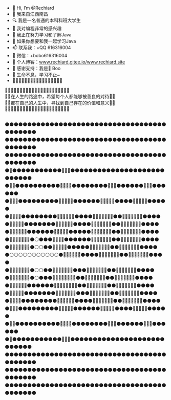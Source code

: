 - 👋 Hi, I’m @Rechiard
- 🙋 我来自江西南昌
- 🔍 我是一名普通的本科科班大学生
- 👀 我对编程非常的感兴趣
- 🌱 我正在努力学习和了解Java
- 💞️ 如果你想要和我一起学习Java
- 📫 联系我：+QQ 616316004
- 🎎 微信：+bobo616316004
- 💒 个人博客：www.rechiard.gitee.io/www.rechiard.site
- 🌷 感谢支持：我是🏹 Boo
- 🐪 生命不息，学习不止~
- 🌹🌹🌹🌹🌹🌹🌹🌹🌹🌹🌹🌹🌹🌹🌹🌹🌹

🔅🔅🔅🔅🔅🔅🔅🔅🔅🔅🔅🔅🔅🔅🔅🔅🔅🔅🔅🔅🔅🔅
</br>🔅💝在人生的路途中，希望每个人都能够被善良的对待💝🔅
</br>🔅💝都在自己的人生中，寻找到自己存在的价值和意义💝🔅
</br>🔅🔅🔅🔅🔅🔅🔅🔅🔅🔅🔅🔅🔅🔅🔅🔅🔅🔅🔅🔅🔅🔅
</br>
</br>

⚫⚫⚫⚫⚫⚫⚫⚫⚫⚫⚫⚫⚫⚫⚫⚫⚫⚫⚫⚫⚫⚫⚫⚫⚫⚫⚫⚫⚫⚫⚫⚫⚫⚫⚫⚫⚫⚫⚫⚫⚫⚫⚫</br>
⚫⚫⚫⚫⚫⚫⚫⚫⚫⚫⚫⚫⚫⚫⚫⚫⚫⚫⚫⚫⚫⚫⚫⚫⚫⚫⚫⚫⚫⚫⚫⚫⚫⚫⚫⚫⚫⚫⚫⚫⚫⚫⚫</br>
⚫⚫⚫⚫⚫⚫⚫⚫⚫⚫⚫⚫⚫⚫⚫⚫⚫⚫⚫⚫⚫⚫⚫⚫⚫⚫⚫⚫⚫⚫⚫⚫⚫⚫⚫⚫⚫⚫⚫⚫⚫⚫⚫</br>
⚫🔴⚫⚫⚫⚫⚫⚫⚫⚫⚫⚫⚫🔴🔴🔴⚫⚫⚫⚫⚫⚫⚫⚫⚫⚫⚫⚫⚫⚫⚫⚫⚫⚫⚫⚫⚫⚫⚫⚫⚫⚫⚫</br>
⚫🔴🔴⚫⚫⚫⚫⚫⚫⚫⚫⚫⚫🔴🔵🔴🔴⚫⚫⚫⚫⚫⚫⚫⚫🔴🔴🔴⚫⚫⚫⚫⚫⚫🔴🔴🔴⚫⚫⚫⚫⚫⚫</br>
⚫🔴🔴🔴⚫⚫⚫⚫⚫⚫⚫⚫⚫🔴🔵🔵🔴🔴⚫⚫⚫⚫⚫⚫🔴🔴🔵🔴🔴⚫⚫⚫⚫🔴🔴🔵🔴🔴⚫⚫⚫⚫⚫</br>
⚫🔴🔵🔴🔴⚫⚫⚫⚫⚫⚫⚫⚫🔴🔵🔵🔵🔴🔴⚫⚫⚫⚫🔴🔴🔵🔵🔵🔴🔴⚫⚫🔴🔴🔵🔵🔵🔴🔴⚫⚫⚫⚫</br>
⚫🔴🔵🔵🔴🔴⚫⚫⚫⚫⚫⚫⚫🔴🔵🔵🔵🔴🔴⚫⚫⚫⚫🔴🔴🔵🔵🔵🔴🔴⚫⚫🔴🔴🔵🔵🔵🔴🔴⚫⚫⚫⚫</br>
⚫🔴🔵🔵🔵🔴🔴⚫⚫⚫⚫⚫⚫🔴🔵🔵🔴🔴⚫⚫⚫⚫⚫🔴🔴🔵🔵🔵🔴🔴⚫⚫🔴🔴🔵🔵🔵🔴🔴⚫⚫⚫⚫</br>
⚫🔴🔵🔵🔵🔵🔴🔴⚫⚪⚫⚫⚫🔴🔴🔴🔴⚫⚫⚫⚫⚫⚫🔴🔴🔵🔵🔵🔴🔴⚫⚫🔴🔴🔵🔵🔵🔴🔴⚫⚫⚫⚫</br>
⚫🔴🔴🔴🔴🔴🔴🔴⚫⚪⚪⚫⚫🔴🔴🔴🔴🔴⚫⚫⚫⚫⚫🔴🔴🔵🔵🔵🔴🔴⚫⚫🔴🔴🔵🔵🔵🔴🔴⚫⚫⚫⚫</br>
⚫⚪⚪⚪⚪⚪⚪⚪⚪⚪⚪⚪⚫🔴🔵🔵🔵🔴🔴⚫⚫⚫⚫🔴🔴🔵🔵🔵🔴🔴⚫⚫🔴🔴🔵🔵🔵🔴🔴⚫⚫⚫⚫</br>
⚫🔴🔴🔴🔴🔴🔴🔴⚫⚪⚪⚫⚫🔴🔵🔵🔵🔵🔴🔴⚫⚫⚫🔴🔴🔵🔵🔵🔴🔴⚫⚫🔴🔴🔵🔵🔵🔴🔴⚫⚫⚫⚫</br>
⚫🔴🔵🔵🔵🔵🔴🔴⚫⚪⚫⚫⚫🔴🔵🔵🔵🔵🔵🔴🔴⚫⚫🔴🔴🔵🔵🔵🔴🔴⚫⚫🔴🔴🔵🔵🔵🔴🔴⚫⚫⚫⚫</br>
⚫🔴🔵🔵🔵🔴🔴⚫⚫⚫⚫⚫⚫🔴🔵🔵🔵🔵🔵🔴🔴⚫⚫🔴🔴🔵🔵🔵🔴🔴⚫⚫🔴🔴🔵🔵🔵🔴🔴⚫⚫⚫⚫</br>
⚫🔴🔵🔵🔴🔴⚫⚫⚫⚫⚫⚫⚫🔴🔵🔵🔵🔵🔴🔴⚫⚫⚫🔴🔴🔵🔵🔵🔴🔴⚫⚫🔴🔴🔵🔵🔵🔴🔴⚫⚫⚫⚫</br>
⚫🔴🔵🔴🔴⚫⚫⚫⚫⚫⚫⚫⚫🔴🔵🔵🔵🔴🔴⚫⚫⚫⚫🔴🔴🔵🔵🔵🔴🔴⚫⚫🔴🔴🔵🔵🔵🔴🔴⚫⚫⚫⚫</br>
⚫🔴🔴🔴⚫⚫⚫⚫⚫⚫⚫⚫⚫🔴🔵🔵🔴🔴⚫⚫⚫⚫⚫⚫🔴🔴🔵🔴🔴⚫⚫⚫⚫🔴🔴🔵🔴🔴⚫⚫⚫⚫⚫</br>
⚫🔴🔴⚫⚫⚫⚫⚫⚫⚫⚫⚫⚫🔴🔵🔴🔴⚫⚫⚫⚫⚫⚫⚫⚫🔴🔴🔴⚫⚫⚫⚫⚫⚫🔴🔴🔴⚫⚫⚫⚫⚫⚫</br>
⚫🔴⚫⚫⚫⚫⚫⚫⚫⚫⚫⚫⚫🔴🔴🔴⚫⚫⚫⚫⚫⚫⚫⚫⚫⚫⚫⚫⚫⚫⚫⚫⚫⚫⚫⚫⚫⚫⚫⚫⚫⚫⚫</br>
⚫⚫⚫⚫⚫⚫⚫⚫⚫⚫⚫⚫⚫⚫⚫⚫⚫⚫⚫⚫⚫⚫⚫⚫⚫⚫⚫⚫⚫⚫⚫⚫⚫⚫⚫⚫⚫⚫⚫⚫⚫⚫⚫</br>
⚫⚫⚫⚫⚫⚫⚫⚫⚫⚫⚫⚫⚫⚫⚫⚫⚫⚫⚫⚫⚫⚫⚫⚫⚫⚫⚫⚫⚫⚫⚫⚫⚫⚫⚫⚫⚫⚫⚫⚫⚫⚫⚫</br>
⚫⚫⚫⚫⚫⚫⚫⚫⚫⚫⚫⚫⚫⚫⚫⚫⚫⚫⚫⚫⚫⚫⚫⚫⚫⚫⚫⚫⚫⚫⚫⚫⚫⚫⚫⚫⚫⚫⚫⚫⚫⚫⚫</br>

<!---
Rechiard/Rechiard is a ✨ special ✨ repository because its `README.md` (this file) appears on your GitHub profile.
You can click the Preview link to take a look at your changes.
--->
 
